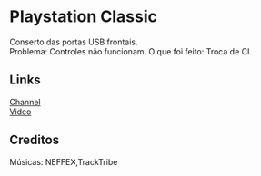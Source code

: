 # Playstation Classic
Conserto das portas USB frontais.  
Problema: Controles não funcionam.
O que foi feito: Troca de CI.

## Links
[Channel](https://www.youtube.com/channel/UCFoWwgoWsV5S6YUhWTMLMNQ)  
[Video](https://youtu.be/jpE-IcfFVEU)  

## Creditos
Músicas: NEFFEX,TrackTribe